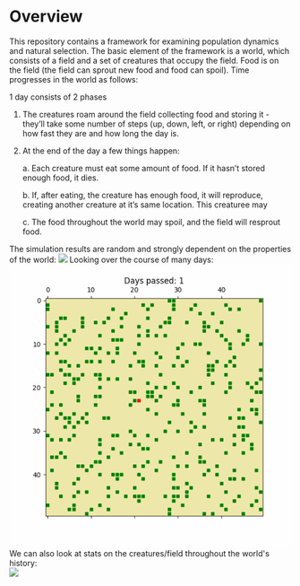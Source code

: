 # Overview

This repository contains a framework for examining population dynamics and natural selection. The basic element of the framework is a world, which consists of a field and a set of creatures that occupy the field. Food is on the field (the field can sprout new food and food can spoil).  Time progresses in the world as follows:

1 day consists of 2 phases

1. The creatures roam around the field collecting food and storing it - they’ll take some number of steps (up, down, left, or right) depending on how fast they are and how long the day is.

2. At the end of the day a few things happen:

    a. Each creature must eat some amount of food.  If it hasn’t stored enough food, it dies.

    b. If, after eating, the creature has enough food, it will reproduce, creating another creature at it’s same location.  This creaturee may

    c. The food throughout the world may spoil, and the field will resprout food.
    
The simulation results are random and strongly dependent on the properties of the world:
![](the_first_days.gif)
Looking over the course of many days:
![](each_day.gif)
We can also look at stats on the creatures/field throughout the world's history:  
![](example_history.gif)
